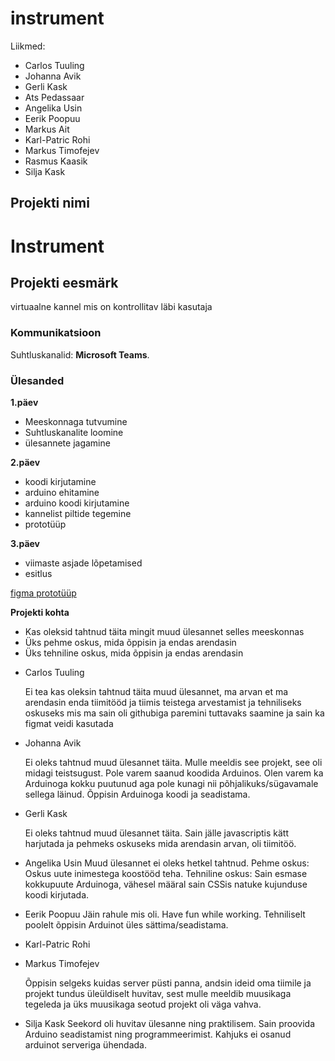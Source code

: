 # instrument

Liikmed:

- Carlos Tuuling
- Johanna Avik
- Gerli Kask
- Ats Pedassaar
- Angelika Usin
- Eerik Poopuu
- Markus Ait
- Karl-Patric Rohi
- Markus Timofejev
- Rasmus Kaasik
- Silja Kask

## Projekti nimi
# Instrument

## Projekti eesmärk
virtuaalne kannel mis on kontrollitav läbi kasutaja 

### Kommunikatsioon
Suhtluskanalid: **Microsoft Teams**.

### Ülesanded
**1.päev**
- Meeskonnaga tutvumine
- Suhtluskanalite loomine
- ülesannete jagamine

**2.päev**
- koodi kirjutamine
- arduino ehitamine
- arduino koodi kirjutamine
- kannelist piltide tegemine 
- prototüüp

**3.päev**
- viimaste asjade lõpetamised
- esitlus 

[figma prototüüp](https://www.figma.com/file/5r3qwe2oueF8GtHRCk99Hn/prototype?node-id=0%3A1)

**Projekti kohta**
- Kas oleksid tahtnud täita mingit muud ülesannet selles meeskonnas
- Üks pehme oskus, mida õppisin ja endas arendasin
- Üks tehniline oskus, mida õppisin ja endas arendasin


 * Carlos Tuuling
    
    Ei tea kas oleksin tahtnud täita muud ülesannet, ma arvan et ma arendasin enda tiimitööd ja tiimis teistega arvestamist ja tehniliseks oskuseks mis ma sain oli githubiga         paremini tuttavaks saamine ja sain ka figmat veidi kasutada 

 * Johanna Avik 
 
    Ei oleks tahtnud muud ülesannet täita. Mulle meeldis see projekt, see oli midagi teistsugust. 
    Pole varem saanud koodida Arduinos. Olen varem ka Arduinoga kokku puutunud aga pole kunagi nii põhjalikuks/sügavamale sellega läinud.
    Õppisin Arduinoga koodi ja seadistama.


 * Gerli Kask

   Ei oleks tahtnud muud ülesannet täita. Sain jälle javascriptis kätt harjutada ja pehmeks oskuseks mida arendasin arvan, oli tiimitöö. 


 * Angelika Usin
    Muud ülesannet ei oleks hetkel tahtnud. Pehme oskus: Oskus uute inimestega koostööd teha. Tehniline oskus: Sain esmase kokkupuute Arduinoga, vähesel määral sain CSSis  natuke kujunduse koodi kirjutada. 

 * Eerik Poopuu
    Jäin rahule mis oli. Have fun while working. Tehniliselt poolelt õppisin Arduinot üles sättima/seadistama.


 * Karl-Patric Rohi


 * Markus Timofejev
   
   Õppisin selgeks kuidas server püsti panna, andsin ideid oma tiimile ja projekt tundus üleüldiselt huvitav, sest mulle meeldib muusikaga tegeleda ja üks muusikaga seotud        projekt oli väga vahva.


 * Silja Kask 
    Seekord oli huvitav ülesanne ning praktilisem. Sain proovida Arduino seadistamist ning programmeerimist. Kahjuks ei osanud arduinot serveriga ühendada.


